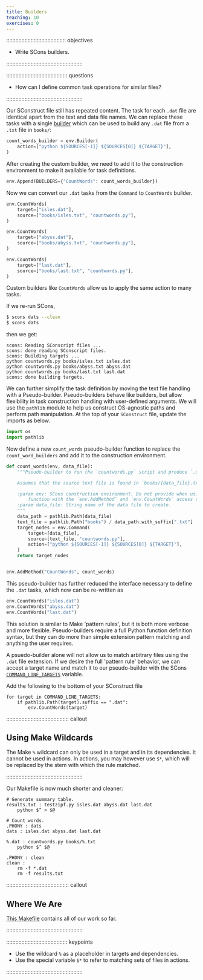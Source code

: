 ```yaml
---
title: Builders
teaching: 10
exercises: 0
---
```


::::::::::::::::::::::::::::::::::::::: objectives

- Write SCons builders.

::::::::::::::::::::::::::::::::::::::::::::::::::

:::::::::::::::::::::::::::::::::::::::: questions

- How can I define common task operations for similar files?

::::::::::::::::::::::::::::::::::::::::::::::::::

Our SConstruct file still has repeated content. The task for each `.dat`
file are identical apart from the text and data file names. We can
replace these tasks with a single [builder](../learners/reference.md#builder) which can be used to
build any `.dat` file from a `.txt` file in `books/`:

```python
count_words_builder = env.Builder(
    action=["python ${SOURCES[-1]} ${SOURCES[0]} ${TARGET}"],
)
```

After creating the custom builder, we need to add it to the construction environment to make it
available for task definitions.

```python
env.Append(BUILDERS={"CountWords": count_words_builder})
```

Now we can convert our `.dat` tasks from the `Command` to `CountWords` builder.

```python
env.CountWords(
    target=["isles.dat"],
    source=["books/isles.txt", "countwords.py"],
)

env.CountWords(
    target=["abyss.dat"],
    source=["books/abyss.txt", "countwords.py"],
)

env.CountWords(
    target=["last.dat"],
    source=["books/last.txt", "countwords.py"],
)
```

Custom builders like `CountWords` allow us to apply the same action to many tasks.

If we re-run SCons,

```bash
$ scons dats --clean
$ scons dats
```

then we get:

```output
scons: Reading SConscript files ...
scons: done reading SConscript files.
scons: Building targets ...
python countwords.py books/isles.txt isles.dat
python countwords.py books/abyss.txt abyss.dat
python countwords.py books/last.txt last.dat
scons: done building targets.
```

We can further simplify the task definition by moving the text file handling with a Pseudo-builder.
Pseudo-builders behave like builders, but allow flexibility in task construction handling with
user-defined arguments. We will use the `pathlib` module to help us construct OS-agnostic paths and
perform path manipulation. At the top of your `SConstruct` file, update the imports as below.

```python
import os
import pathlib
```

Now define a new `count_words` pseudo-builder function to replace the `count_word_builders` and add
it to the construction environment.

```python
def count_words(env, data_file):
    """Pseudo-builder to run the `countwords.py` script and produce `.dat` target

    Assumes that the source text file is found in `books/{data_file}.txt`

    :param env: SCons construction environment. Do not provide when using this
        function with the `env.AddMethod` and `env.CountWords` access style.
    :param data_file: String name of the data file to create.
    """
    data_path = pathlib.Path(data_file)
    text_file = pathlib.Path("books") / data_path.with_suffix[".txt"]
    target_nodes = env.Command(
        target=[data_file],
        source=[text_file, "countwords.py"],
        action=["python ${SOURCES[-1]} ${SOURCES[0]} ${TARGET}"],
    )
    return target_nodes


env.AddMethod("CountWords", count_words)
```

This pseudo-builder has further reduced the interface necessary to define the `.dat` tasks, which
now can be re-written as

```python
env.CountWords("isles.dat")
env.CountWords("abyss.dat")
env.CountWords("last.dat")
```

This solution is similar to Make 'pattern rules', but it is both more verbose and more flexible.
Pseudo-builders require a full Python function definition syntax, but they can do more than simple
extension pattern matching and anything the user requires.

A psuedo-builder alone will not allow us to match arbitrary files using the `.dat` file extension.
If we desire the full 'pattern rule' behavior, we can accept a target name and match it to our
pseudo-builder with the SCons
[`COMMAND_LINE_TARGETS`](https://scons.org/doc/production/HTML/scons-user.html#sect-var-COMMAND-LINE-TARGETS) variable.

Add the following to the bottom of your SConstruct file

```
for target in COMMAND_LINE_TARGETS:
    if pathlib.Path(target).suffix == ".dat":
        env.CountWords(target)
```

:::::::::::::::::::::::::::::::::::::::::  callout

## Using Make Wildcards

The Make `%` wildcard can only be used in a target and in its
dependencies. It cannot be used in actions. In actions, you may
however use `$*`, which will be replaced by the stem with which
the rule matched.


::::::::::::::::::::::::::::::::::::::::::::::::::

Our Makefile is now much shorter and cleaner:

```make
# Generate summary table.
results.txt : testzipf.py isles.dat abyss.dat last.dat
	python $^ > $@

# Count words.
.PHONY : dats
dats : isles.dat abyss.dat last.dat

%.dat : countwords.py books/%.txt
	python $^ $@

.PHONY : clean
clean :
	rm -f *.dat
	rm -f results.txt
```

:::::::::::::::::::::::::::::::::::::::::  callout

## Where We Are

[This Makefile](files/code/05-patterns/Makefile)
contains all of our work so far.


::::::::::::::::::::::::::::::::::::::::::::::::::

:::::::::::::::::::::::::::::::::::::::: keypoints

- Use the wildcard `%` as a placeholder in targets and dependencies.
- Use the special variable `$*` to refer to matching sets of files in actions.

::::::::::::::::::::::::::::::::::::::::::::::::::


